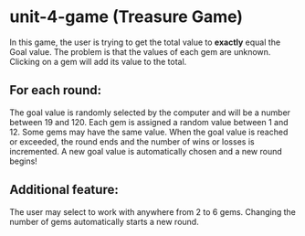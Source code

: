 # unit-4-game (Treasure Game)
In this game, the user is trying to get the total value to **exactly** equal the Goal value.
The problem is that the values of each gem are unknown. Clicking on a gem will add its value 
to the total.

## For each round: 
The goal value is randomly selected by the computer and will be a number between 19 and 120.
Each gem is assigned a random value between 1 and 12. Some gems may have the same value.
When the goal value is reached or exceeded, the round ends and the number of wins or losses is incremented.
A new goal value is automatically chosen and a new round begins!

## Additional feature:
The user may select to work with anywhere from 2 to 6 gems. Changing the number of gems automatically starts a new round.
